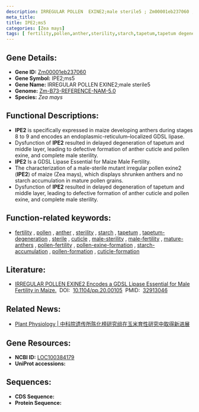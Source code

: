 ```yaml
---
description: IRREGULAR POLLEN  EXINE2;male sterile5 ; Zm00001eb237060 ; Zea mays
meta_title:
title: IPE2;ms5
categories: [Zea mays]
tags: [ fertility,pollen,anther,sterility,starch,tapetum,tapetum degeneration,sterile,cuticle,male sterility,male fertility,mature anthers,pollen fertility,pollen exine formation,starch accumulation,pollen formation,cuticle formation ]
---
```


## Gene Details:
- **Gene ID:**	[Zm00001eb237060](https://www.maizegdb.org/gene_center/gene/Zm00001eb237060)
- **Gene Symbol:** IPE2;ms5
- **Gene Name:** IRREGULAR POLLEN  EXINE2;male sterile5
- **Genome:** [Zm-B73-REFERENCE-NAM-5.0](https://www.maizegdb.org/genome/assembly/Zm-B73-REFERENCE-NAM-5.0)
- **Species:** *Zea mays*

## Functional Descriptions:
   - **IPE2** is specifically expressed in maize developing anthers during stages 8 to 9 and encodes an endoplasmic-reticulum–localized GDSL lipase.
   - Dysfunction of **IPE2** resulted in delayed degeneration of tapetum and middle layer, leading to defective formation of anther cuticle and pollen exine, and complete male sterility.
   - **IPE2** Is a GDSL Lipase Essential for Maize Male Fertility.
   - The characterization of a male-sterile mutant irregular pollen exine2 (**IPE2**) of maize (Zea mays), which displays shrunken anthers and no starch accumulation in mature pollen grains.
   - Dysfunction of **IPE2** resulted in delayed degeneration of tapetum and middle layer, leading to defective formation of anther cuticle and pollen exine, and complete male sterility.

## Function-related keywords:
- [fertility](/tags/fertility/)&nbsp;,&nbsp;[pollen](/tags/pollen/)&nbsp;,&nbsp;[anther](/tags/anther/)&nbsp;,&nbsp;[sterility](/tags/sterility/)&nbsp;,&nbsp;[starch](/tags/starch/)&nbsp;,&nbsp;[tapetum](/tags/tapetum/)&nbsp;,&nbsp;[tapetum-degeneration](/tags/tapetum-degeneration/)&nbsp;,&nbsp;[sterile](/tags/sterile/)&nbsp;,&nbsp;[cuticle](/tags/cuticle/)&nbsp;,&nbsp;[male-sterility](/tags/male-sterility/)&nbsp;,&nbsp;[male-fertility](/tags/male-fertility/)&nbsp;,&nbsp;[mature-anthers](/tags/mature-anthers/)&nbsp;,&nbsp;[pollen-fertility](/tags/pollen-fertility/)&nbsp;,&nbsp;[pollen-exine-formation](/tags/pollen-exine-formation/)&nbsp;,&nbsp;[starch-accumulation](/tags/starch-accumulation/)&nbsp;,&nbsp;[pollen-formation](/tags/pollen-formation/)&nbsp;,&nbsp;[cuticle-formation](/tags/cuticle-formation/)

## Literature:
   - [IRREGULAR POLLEN EXINE2 Encodes a GDSL Lipase Essential for Male Fertility in Maize.]( https://academic.oup.com/plphys/article/184/3/1438/6118274?login=true)&nbsp;&nbsp;DOI:&nbsp;&nbsp;[10.1104/pp.20.00105](https://academic.oup.com/plphys/article/184/3/1438/6118274?login=true)&nbsp;&nbsp;PMID:&nbsp;&nbsp;[32913046](https://pubmed.ncbi.nlm.nih.gov/32913046/)

## Related News:
   - [Plant Physiology | 中科院遗传所陈化榜研究组在玉米育性研究中取得新进展](https://mp.weixin.qq.com/s?__biz=Mzg3MDEwNDEyMg==&mid=2247495941&idx=3&sn=0984043d4475b6a7818711e8082ef2b8&chksm=ce905c50f9e7d5467e3ad63b92efd80997e4570011ed0290faa36d9a9f217b8f881931762568&scene=27#wechat_redirect)

## Gene Resources:
- **NCBI ID:** [LOC100384179](https://www.ncbi.nlm.nih.gov/gene/?term=LOC100384179)
- **UniProt accessions:** [](https://www.uniprot.org/uniprotkb//entry)



## Sequences:
- **CDS Sequence:**
- **Protein Sequence:**
